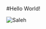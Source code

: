 #Hello World!

![Saleh](https://www.google.com/url?sa=i&url=https%3A%2F%2Fwww.imaisrael.co.il%2F&psig=AOvVaw37fzuJkvLHEE91rC3JzG1q&ust=1732378345104000&source=images&cd=vfe&opi=89978449&ved=0CBQQjRxqFwoTCIiqsZ6q8IkDFQAAAAAdAAAAABAE)
